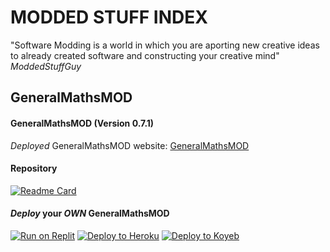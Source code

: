 # MODDED STUFF INDEX
"Software Modding is a world in which you are aporting new creative ideas to already created software and constructing your creative mind"
*ModdedStuffGuy*

## GeneralMathsMOD
#### **GeneralMathsMOD** (Version **0.7.1**) 
*Deployed* GeneralMathsMOD website: [GeneralMathsMOD](https://generalm4ths.peroorep.repl.co/)
#### Repository
[![Readme Card](https://github-readme-stats.vercel.app/api/pin/?username=moddedstuffguy&repo=GeneralMathsMOD&theme=synthwave)](https://github.com/moddedstuffguy/GeneralMathsMOD)
#### *Deploy* your ***OWN*** GeneralMathsMOD
[![Run on Replit](https://raw.githubusercontent.com/BinBashBanana/deploy-buttons/master/buttons/remade/replit.svg)](https://replit.com/github/moddedstuffguy/GeneralMathsMOD)
[![Deploy to Heroku](https://raw.githubusercontent.com/BinBashBanana/deploy-buttons/master/buttons/remade/heroku.svg)](https://heroku.com/deploy/?template=https://github.com/moddedstuffguy/GeneralMathsMOD)
[![Deploy to Koyeb](https://binbashbanana.github.io/deploy-buttons/buttons/remade/koyeb.svg)](https://app.koyeb.com/deploy?type=git&frepository=github.com/moddedstuffguy/GeneralMathsMOD)
